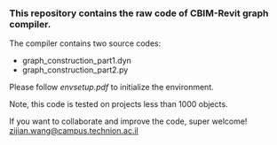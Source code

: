 ### This repository contains the raw code of CBIM-Revit graph compiler.

The compiler contains two source codes:
- graph_construction_part1.dyn
- graph_construction_part2.py

Please follow *envsetup.pdf* to initialize the environment. 

Note, this code is tested on projects less than 1000 objects.

If you want to collaborate and improve the code, super welcome! zijian.wang@campus.technion.ac.il 
